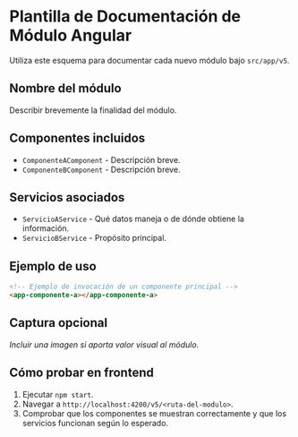 # Plantilla de Documentación de Módulo Angular

Utiliza este esquema para documentar cada nuevo módulo bajo `src/app/v5`.

## Nombre del módulo

Describir brevemente la finalidad del módulo.

## Componentes incluidos

- `ComponenteAComponent` - Descripción breve.
- `ComponenteBComponent` - Descripción breve.

## Servicios asociados

- `ServicioAService` - Qué datos maneja o de dónde obtiene la información.
- `ServicioBService` - Propósito principal.

## Ejemplo de uso

```html
<!-- Ejemplo de invocación de un componente principal -->
<app-componente-a></app-componente-a>
```

## Captura opcional

_Incluir una imagen si aporta valor visual al módulo._

## Cómo probar en frontend

1. Ejecutar `npm start`.
2. Navegar a `http://localhost:4200/v5/<ruta-del-modulo>`.
3. Comprobar que los componentes se muestran correctamente y que los servicios funcionan según lo esperado.
